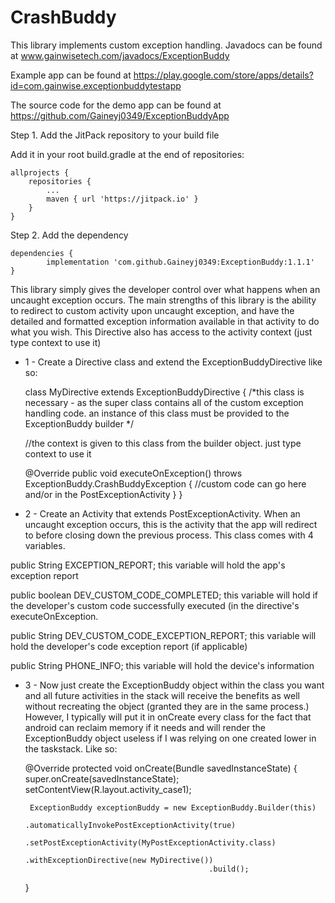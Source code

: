# CrashBuddy
This library implements custom exception handling. 
Javadocs can be found at www.gainwisetech.com/javadocs/ExceptionBuddy

Example app can be found at
https://play.google.com/store/apps/details?id=com.gainwise.exceptionbuddytestapp


The source code for the demo app can be found at
https://github.com/Gaineyj0349/ExceptionBuddyApp



Step 1. Add the JitPack repository to your build file

Add it in your root build.gradle at the end of repositories:

	allprojects {
		repositories {
			...
			maven { url 'https://jitpack.io' }
		}
	}
	
	
Step 2. Add the dependency

	dependencies {
	        implementation 'com.github.Gaineyj0349:ExceptionBuddy:1.1.1'
	}


This library simply gives the developer control over what happens when an uncaught exception occurs. 
The main strengths of this library is the ability to redirect to custom activity upon uncaught exception, and have the detailed and formatted exception information available in that activity to do what you wish. This Directive also has access to the activity context (just type context to use it)

 - 1 -
Create a Directive class and extend the ExceptionBuddyDirective like so:



    class MyDirective extends ExceptionBuddyDirective {
    /*this class is necessary - as the super class contains all of the custom exception handling code.
      an instance of this class must be provided to the ExceptionBuddy builder
    */

    //the context is given to this class from the builder object. just type context to use it

    @Override
    public void executeOnException() throws ExceptionBuddy.CrashBuddyException {
	//custom code can go here and/or in the PostExceptionActivity    }
	}
	
	



 - 2 - 
Create an Activity that extends PostExceptionActivity. When an uncaught exception occurs, this is the activity that the app will 	  redirect to before closing down the previous process. This class comes with 4 variables.
 
  public String EXCEPTION_REPORT; 
  this variable will hold the app's exception report
  
  public boolean DEV_CUSTOM_CODE_COMPLETED;
  this variable will hold if the developer's custom code successfully executed (in the directive's executeOnException.
  
  public String DEV_CUSTOM_CODE_EXCEPTION_REPORT;
  this variable will hold the developer's code exception report (if applicable)
  
  public String PHONE_INFO;
  this variable will hold the device's information
  

    
   
 - 3 - 
Now just create the ExceptionBuddy object within the class you want and all future activities in the stack will receive the benefits  as well without recreating the object (granted they are in the same process.) However, I typically will put it in onCreate every     class for the fact that android can reclaim memory if it needs and will render the ExceptionBuddy object useless if I was relying on one created lower in the taskstack. Like so:

	@Override
    protected void onCreate(Bundle savedInstanceState) {
        super.onCreate(savedInstanceState);
        setContentView(R.layout.activity_case1);

        ExceptionBuddy exceptionBuddy = new ExceptionBuddy.Builder(this)
                                                .automaticallyInvokePostExceptionActivity(true)
                                                .setPostExceptionActivity(MyPostExceptionActivity.class)
                                                .withExceptionDirective(new MyDirective())
                                                .build();



    }
	

	


